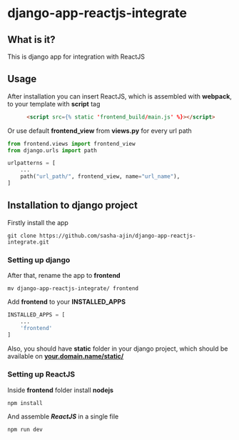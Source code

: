 # django-app-reactjs-integrate

## What is it?
 
This is django app for integration with ReactJS

## Usage

After installation you can insert ReactJS, which is assembled with **webpack**, to your template with **script** tag

```html
      <script src={% static 'frontend_build/main.js' %}></script>
```

Or use default **frontend_view** from **views.py** for every url path

```python
from frontend.views import frontend_view
from django.urls import path

urlpatterns = [
    ...
    path("url_path/", frontend_view, name="url_name"),
]
```

## Installation to django project 

Firstly install the app 

```
git clone https://github.com/sasha-ajin/django-app-reactjs-integrate.git
```
### Setting up django 
After that, rename the app to **frontend**

```
mv django-app-reactjs-integrate/ frontend
```

Add **frontend** to your **INSTALLED_APPS**

```python
INSTALLED_APPS = [
    ...
    'frontend'
]
```

Also, you should have **static** folder in your django project, which should be available on [**your.domain.name/static/**](https://your.domain.name/static) 

### Setting up ReactJS

Inside **frontend** folder install **nodejs**

```
npm install
```

And assemble ***ReactJS*** in a single file

```
npm run dev
```

